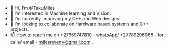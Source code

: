 - 👋 Hi, I’m @TakuMiles
- 👀 I’m interested in Machine learning and Vision.
- 🌱 I’m currently improving my C++ and Web designs.
- 💞️ I’m looking to collaborate on Hardware based systems and C++ projects.
- 📫 How to reach me on +27659747810 - whatsApp/ +27789296068 - for calls/ email - milesrevenx@gmail.com .

<!---
TakuMiles/TakuMiles is a ✨ special ✨ repository because its `README.md` (this file) appears on your GitHub profile.
You can click the Preview link to take a look at your changes.
--->
